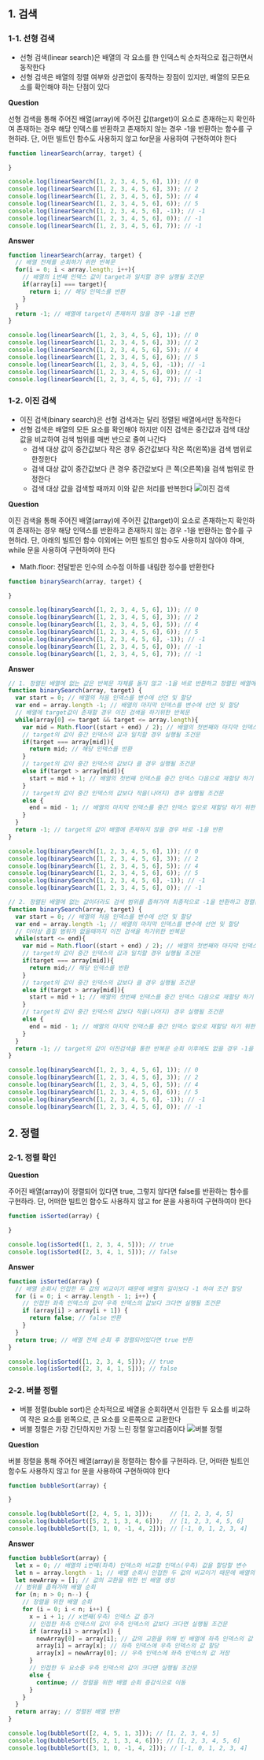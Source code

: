 ## 1. 검색

### 1-1. 선형 검색
- 선형 검색(linear search)은 배열의 각 요소를 한 인덱스씩 순차적으로 접근하면서 동작한다
- 선형 검색은 배열의 정렬 여부와 상관없이 동작하는 장점이 있지만, 배열의 모든요소를 확인해야 하는 단점이 있다

**Question**

선형 검색을 통해 주어진 배열(array)에 주어진 값(target)이 요소로 존재하는지 확인하여 존재하는 경우 해당 인덱스를 반환하고 존재하지 않는 경우 -1을 반환하는 함수를 구현하라. 단, 어떤 빌트인 함수도 사용하지 않고 for문을 사용하여 구현하여야 한다
```js
function linearSearch(array, target) {

}

console.log(linearSearch([1, 2, 3, 4, 5, 6], 1)); // 0
console.log(linearSearch([1, 2, 3, 4, 5, 6], 3)); // 2
console.log(linearSearch([1, 2, 3, 4, 5, 6], 5)); // 4
console.log(linearSearch([1, 2, 3, 4, 5, 6], 6)); // 5
console.log(linearSearch([1, 2, 3, 4, 5, 6], -1)); // -1
console.log(linearSearch([1, 2, 3, 4, 5, 6], 0)); // -1
console.log(linearSearch([1, 2, 3, 4, 5, 6], 7)); // -1
```

**Answer**
```js
function linearSearch(array, target) {
  // 배열 전체를 순회하기 위한 반복문
  for(i = 0; i < array.length; i++){
    // 배열의 i번째 인덱스 값이 target과 일치할 경우 실행될 조건문
    if(array[i] === target){
      return i; // 해당 인덱스를 반환
    }
  }
  return -1; // 배열에 target이 존재하지 않을 경우 -1을 반환
}

console.log(linearSearch([1, 2, 3, 4, 5, 6], 1)); // 0
console.log(linearSearch([1, 2, 3, 4, 5, 6], 3)); // 2
console.log(linearSearch([1, 2, 3, 4, 5, 6], 5)); // 4
console.log(linearSearch([1, 2, 3, 4, 5, 6], 6)); // 5
console.log(linearSearch([1, 2, 3, 4, 5, 6], -1)); // -1
console.log(linearSearch([1, 2, 3, 4, 5, 6], 0)); // -1
console.log(linearSearch([1, 2, 3, 4, 5, 6], 7)); // -1
```

### 1-2. 이진 검색
- 이진 검색(binary search)은 선형 검색과는 달리 정렬된 배열에서만 동작한다
- 선형 검색은 배열의 모든 요소를 확인해야 하지만 이진 검색은 중간값과 검색 대상 값을 비교하여 검색 범위를 매번 반으로 줄여 나간다
  - 검색 대상 값이 중간값보다 작은 경우 중간값보다 작은 쪽(왼쪽)을 검색 범위로 한정한다
  - 검색 대상 값이 중간값보다 큰 경우 중간값보다 큰 쪽(오른쪽)을 검색 범위로 한정한다
  - 검색 대상 값을 검색할 때까지 이와 같은 처리를 반복한다
![이진 검색](https://user-images.githubusercontent.com/67866773/93327630-8fff4000-f855-11ea-8790-f765fd0d1dad.png)


**Question**

이진 검색을 통해 주어진 배열(array)에 주어진 값(target)이 요소로 존재하는지 확인하여 존재하는 경우 해당 인덱스를 반환하고 존재하지 않는 경우 -1을 반환하는 함수를 구현하라. 단, 아래의 빌트인 함수 이외에는 어떤 빌트인 함수도 사용하지 않아야 하며, while 문을 사용하여 구현하여야 한다
- Math.floor: 전달받은 인수의 소수점 이하를 내림한 정수를 반환한다
```js
function binarySearch(array, target) {

}

console.log(binarySearch([1, 2, 3, 4, 5, 6], 1)); // 0
console.log(binarySearch([1, 2, 3, 4, 5, 6], 3)); // 2
console.log(binarySearch([1, 2, 3, 4, 5, 6], 5)); // 4
console.log(binarySearch([1, 2, 3, 4, 5, 6], 6)); // 5
console.log(binarySearch([1, 2, 3, 4, 5, 6], -1)); // -1
console.log(binarySearch([1, 2, 3, 4, 5, 6], 0)); // -1
console.log(binarySearch([1, 2, 3, 4, 5, 6], 7)); // -1
```

**Answer**
```js
// 1. 정렬된 배열에 없는 값은 반복문 자체를 돌지 않고 -1을 바로 반환하고 정렬된 배열에 있는 값이라면 해당값의 인덱스를 반환
function binarySearch(array, target) {
  var start = 0; // 배열의 처음 인덱스를 변수에 선언 및 할당
  var end = array.length -1; // 배열의 마지막 인덱스를 변수에 선언 및 할당
  // 배열에 target값이 존재할 경우 이진 검색을 하기위한 반복문
  while(array[0] <= target && target <= array.length){
    var mid = Math.floor((start + end) / 2); // 배열의 첫번째와 마지막 인덱스를 나눠 중간값의 인덱스를 계산
    // target의 값이 중간 인덱스의 값과 일치할 경우 실행될 조건문
    if(target === array[mid]){
      return mid; // 해당 인덱스를 반환
    }
    // target의 값이 중간 인덱스의 값보다 클 경우 실행될 조건문
    else if(target > array[mid]){
      start = mid + 1; // 배열의 첫번째 인덱스를 중간 인덱스 다음으로 재할당 하기 위한 연산
    }
    // target의 값이 중간 인덱스의 값보다 작을(나머지) 경우 실행될 조건문
    else {
      end = mid - 1; // 배열의 마지막 인덱스를 중간 인덱스 앞으로 재할당 하기 위한 연산
    }
  }
  return -1; // target의 값이 배열에 존재하지 않을 경우 바로 -1을 반환
}

console.log(binarySearch([1, 2, 3, 4, 5, 6], 1)); // 0
console.log(binarySearch([1, 2, 3, 4, 5, 6], 3)); // 2
console.log(binarySearch([1, 2, 3, 4, 5, 6], 5)); // 4
console.log(binarySearch([1, 2, 3, 4, 5, 6], 6)); // 5
console.log(binarySearch([1, 2, 3, 4, 5, 6], -1)); // -1
console.log(binarySearch([1, 2, 3, 4, 5, 6], 0)); // -1

// 2. 정렬된 배열에 없는 값이더라도 검색 범위를 좁혀가며 최종적으로 -1을 반환하고 정렬된 배열에 있는 값이라면 해당값의 인덱스를 반환
function binarySearch(array, target) {
  var start = 0; // 배열의 처음 인덱스를 변수에 선언 및 할당
  var end = array.length -1; // 배열의 마지막 인덱스를 변수에 선언 및 할당
  // 더이상 좁힐 범위가 없을때까지 이진 검색을 하기위한 반복문
  while(start <= end){
    var mid = Math.floor((start + end) / 2); // 배열의 첫번째와 마지막 인덱스를 나눠 중간값의 인덱스를 계산
    // target의 값이 중간 인덱스의 값과 일치할 경우 실행될 조건문
    if(target === array[mid]){
      return mid;// 해당 인덱스를 반환
    }
    // target의 값이 중간 인덱스의 값보다 클 경우 실행될 조건문
    else if(target > array[mid]){
      start = mid + 1; // 배열의 첫번째 인덱스를 중간 인덱스 다음으로 재할당 하기 위한 연산
    }
    // target의 값이 중간 인덱스의 값보다 작을(나머지) 경우 실행될 조건문
    else {
      end = mid - 1; // 배열의 마지막 인덱스를 중간 인덱스 앞으로 재할당 하기 위한 연산
    }
  }
  return -1; // target의 값이 이진검색을 통한 반복문 순회 이후에도 없을 경우 -1을 반환
}

console.log(binarySearch([1, 2, 3, 4, 5, 6], 1)); // 0
console.log(binarySearch([1, 2, 3, 4, 5, 6], 3)); // 2
console.log(binarySearch([1, 2, 3, 4, 5, 6], 5)); // 4
console.log(binarySearch([1, 2, 3, 4, 5, 6], 6)); // 5
console.log(binarySearch([1, 2, 3, 4, 5, 6], -1)); // -1
console.log(binarySearch([1, 2, 3, 4, 5, 6], 0)); // -1
```

## 2. 정렬

### 2-1. 정렬 확인

**Question**

주어진 배열(array)이 정렬되어 있다면 true, 그렇지 않다면 false를 반환하는 함수를 구현하라. 단, 어떠한 빌트인 함수도 사용하지 않고 for 문을 사용하여 구현하여야 한다
```js
function isSorted(array) {

}

console.log(isSorted([1, 2, 3, 4, 5])); // true
console.log(isSorted([2, 3, 4, 1, 5])); // false
```

**Answer**
```js
function isSorted(array) {
  // 배열 순회시 인접한 두 값의 비교이기 때문에 배열의 길이보다 -1 하여 조건 할당
  for (i = 0; i < array.length - 1; i++) {
    // 인접한 좌측 인덱스의 값이 우측 인덱스의 값보다 크다면 실행될 조건문
    if (array[i] > array[i + 1]) {
      return false; // false 반환
    }
  }
  return true; // 배열 전체 순회 후 정렬되어있다면 true 반환
}

console.log(isSorted([1, 2, 3, 4, 5])); // true
console.log(isSorted([2, 3, 4, 1, 5])); // false
```

### 2-2. 버블 정렬
- 버블 정렬(buble sort)은 순차적으로 배열을 순회하면서 인접한 두 요소를 비교하여 작은 요소를 왼쪽으로, 큰 요소를 오른쪽으로 교환한다
- 버블 정렬은 가장 간단하지만 가장 느린 정렬 알고리즘이다
![버블 정렬](https://user-images.githubusercontent.com/67866773/94257757-c714d600-ff66-11ea-8b5c-f97a59ea3796.png)

**Question**

버블 정렬을 통해 주어진 배열(array)을 정렬하는 함수를 구현하라. 단, 어떠한 빌트인 함수도 사용하지 않고 for 문을 사용하여 구현하여야 한다
```js
function bubbleSort(array) {

}

console.log(bubbleSort([2, 4, 5, 1, 3]));     // [1, 2, 3, 4, 5]
console.log(bubbleSort([5, 2, 1, 3, 4, 6]));  // [1, 2, 3, 4, 5, 6]
console.log(bubbleSort([3, 1, 0, -1, 4, 2])); // [-1, 0, 1, 2, 3, 4]
```

**Answer**
```js
function bubbleSort(array) {
  let x = 0; // 배열의 i번째(좌측) 인덱스와 비교할 인덱스(우측) 값을 할당할 변수
  let n = array.length - 1; // 배열 순회시 인접한 두 값의 비교이기 때문에 배열의 길이보다 -1 하여 할당
  let newArray = []; // 값의 교환을 위한 빈 배열 생성
  // 범위를 좁혀가며 배열 순회
  for (n; n > 0; n--) {
    // 정렬을 위한 배열 순회
    for (i = 0; i < n; i++) {
      x = i + 1; // x번째(우측) 인덱스 값 증가
      // 인접한 좌측 인덱스의 값이 우측 인덱스의 값보다 크다면 실행될 조건문
      if (array[i] > array[x]) {
        newArray[0] = array[i]; // 값의 교환을 위해 빈 배열에 좌측 인덱스의 값 저장
        array[i] = array[x]; // 좌측 인덱스에 우측 인덱스의 값 할당
        array[x] = newArray[0]; // 우측 인덱스에 좌측 인덱스의 값 저장
      } 
      // 인접한 두 요소중 우측 인덱스의 값이 크다면 실행될 조건문 
      else {
        continue; // 정렬을 위한 배열 순회 증감식으로 이동
      }
    }
  }
  return array; // 정렬된 배열 반환
}

console.log(bubbleSort([2, 4, 5, 1, 3])); // [1, 2, 3, 4, 5]
console.log(bubbleSort([5, 2, 1, 3, 4, 6])); // [1, 2, 3, 4, 5, 6]
console.log(bubbleSort([3, 1, 0, -1, 4, 2])); // [-1, 0, 1, 2, 3, 4]
```